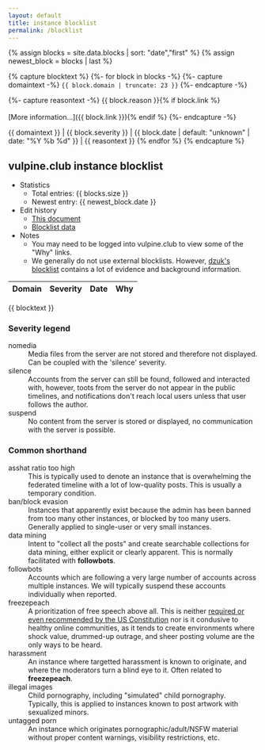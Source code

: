 ```yaml
---
layout: default
title: instance blocklist
permalink: /blocklist
---
```


<!--
To Add Entries to This List,
You Should:

Add them to _data/blocks.yml in this format:


- domain: noagendasocial.com
  severity: suspend
  date: 2017-04-16
  reason: podcast dudebro brigade, no CoC, admin violations of our CoC
  link: https://vulpine.club/@rey/87813

domain, severity, and reason are REQUIRED
date and link should be omitted if unavailable
-->

{% assign blocks = site.data.blocks | sort: "date","first" %}
{% assign newest_block = blocks | last %}

{% capture blocktext %}
 {%- for block in blocks -%}
  {%- capture domaintext -%}
    <span title="{{ block.domain }}">`{{ block.domain | truncate: 23 }}`</span>
  {%- endcapture -%}

  {%- capture reasontext -%}
    {{ block.reason }}{% if block.link %}<br/><br/>[More information...]({{ block.link }}){% endif %}
  {%- endcapture -%}

  {{ domaintext }} | {{ block.severity }} | {{ block.date | default: "unknown" | date: "%Y&nbsp;%b&nbsp;%d" }} | {{ reasontext }}
 {% endfor %}
{% endcapture %}

## vulpine.club instance blocklist

- Statistics
  - Total entries: {{ blocks.size }}
  - Newest entry: {{ newest_block.date }}
- Edit history
  - [This document](https://github.com/vulpineclub/vulpineclub.github.io/commits/master/blocklist.md)
  - [Blocklist data](https://github.com/vulpineclub/vulpineclub.github.io/commits/master/_data/blocks.yml)
- Notes
  - You may need to be logged into vulpine.club to view some of the "Why" links.
  - We generally do not use external blocklists. However, [dzuk's blocklist](https://github.com/dzuk-mutant/blockchain/) contains a lot of evidence and background information.

Domain | Severity | Date | Why
-------|----------|------|-----
{{ blocktext }}

### Severity legend

<dl>
    <dt>nomedia</dt>
    <dd>
        Media files from the server are not stored and therefore not displayed. Can be coupled with the 'silence' severity.
    </dd>
    <dt>silence</dt>
    <dd>
        Accounts from the server can still be found, followed and interacted with, however, toots from the server do not appear in the public timelines, and notifications don't reach local users unless that user follows the author.
    </dd>
    <dt>suspend</dt>
    <dd>
        No content from the server is stored or displayed, no communication with the server is possible.
    </dd>
</dl>

### Common shorthand

<dl>
    <dt>asshat ratio too high</dt>
    <dd>
        This is typically used to denote an instance that is overwhelming the federated timeline with a lot of low-quality posts. This is usually a temporary condition.
    </dd>
    <dt>ban/block evasion</dt>
    <dd>
        Instances that apparently exist because the admin has been banned from too many other instances, or blocked by too many users. Generally applied to single-user or very small instances.
    </dd>
    <dt>data mining</dt>
    <dd>
        Intent to "collect all the posts" and create searchable collections for data mining, either explicit or clearly apparent. This is normally facilitated with <strong>followbots</strong>.
    </dd>
    <dt>followbots</dt>
    <dd>
        Accounts which are following a very large number of accounts across multiple instances. We will typically suspend these accounts individually when reported.
    </dd>
    <dt>freezepeach</dt>
    <dd>
        A prioritization of free speech above all. This is neither <a href="https://www.law.cornell.edu/constitution/first_amendment">required or even recommended by the US Constitution</a> nor is it condusive to healthy online communities, as it tends to create environments where shock value, drummed-up outrage, and sheer posting volume are the only ways to be heard.
    </dd>
    <dt>harassment</dt>
    <dd>
        An instance where targetted harassment is known to originate, and where the moderators turn a blind eye to it. Often related to <strong>freezepeach</strong>.
    </dd>
    <dt>illegal images</dt>
    <dd>
        Child pornography, including "simulated" child pornography. Typically, this is applied to instances known to post artwork with sexualized minors.
    </dd>
    <dt>untagged porn</dt>
    <dd>
        An instance which originates pornographic/adult/NSFW material without proper content warnings, visibility restrictions, etc.
    </dd>
</dl>
